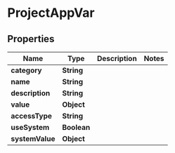 

# ProjectAppVar


## Properties

Name | Type | Description | Notes
------------ | ------------- | ------------- | -------------
**category** | **String** |  | 
**name** | **String** |  | 
**description** | **String** |  | 
**value** | **Object** |  | 
**accessType** | **String** |  | 
**useSystem** | **Boolean** |  | 
**systemValue** | **Object** |  | 



